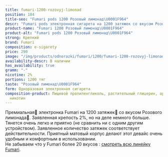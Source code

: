 ```yaml
---
title: fumari-1200-rozovyj-limonad
position: 184
title-seo: "Fumari pods 1200 Розовый лимонад\U0001F964"
descr: "Fumari pods электронная сигарета на 1200 затяжек со вкусом Розового лимонада\U0001F964"
product-name: "Fumari 1200 Розовый лимонад\U0001F964"
product-alt: "Fumari pods 1200 Розовый лимонад\U0001F964"
strong: Крепкий
brand: Fumari
composition: e-sigarety
price: 290
image: "/img/products/odnorazki/fumari/1200/fumari-1200-rozovyj-limonad.png"
availability-descr: В наличии
has_availability: true
gramm: "-"
nicotine: 2%
portions: 1200 тяг
taste: "Розовый лимонад\U0001F964"
form: Одноразовая электронная сигарета
composition-product: Пищевой пропиленгликоль, растительный глицерин, ароматизатор,
  никотин
---
```


Премиальная🥇 электронка Fumari на 1200 затяжек💨 со вкусом Розового лимонада🥤. Заявленная крепость 2%, но на деле немного больше. Тянется очень легко и приятно (не сравнить ни с одним другим устройством). Заявленное количество затяжек соответствует действительности. Приятный матовый корпус делают этот девайс очень удобным и комфортным в использовании.<br>
Не забываем что у Fumari более 20 вкусов : [смотреть всю линейку Fumari](/fumari).